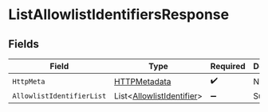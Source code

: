 # ListAllowlistIdentifiersResponse


## Fields

| Field                                                                       | Type                                                                        | Required                                                                    | Description                                                                 |
| --------------------------------------------------------------------------- | --------------------------------------------------------------------------- | --------------------------------------------------------------------------- | --------------------------------------------------------------------------- |
| `HttpMeta`                                                                  | [HTTPMetadata](../../Models/Components/HTTPMetadata.md)                     | :heavy_check_mark:                                                          | N/A                                                                         |
| `AllowlistIdentifierList`                                                   | List<[AllowlistIdentifier](../../Models/Components/AllowlistIdentifier.md)> | :heavy_minus_sign:                                                          | Success                                                                     |